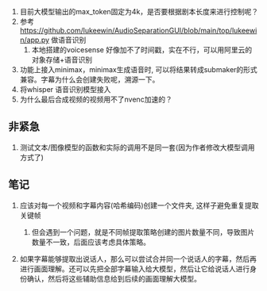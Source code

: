 1. 目前大模型输出的max_token固定为4k，是否要根据剧本长度来进行控制呢？
2. 参考 https://github.com/lukeewin/AudioSeparationGUI/blob/main/top/lukeewin/app.py 做语音识别
    1. 本地搭建的voicesense 好像加不了时间戳，实在不行，可以用阿里云的对象存储+语音识别
2. 功能上接入minimax，minimax生成语音时, 可以将结果转成submaker的形式兼容。字幕为什么会创建失败呢，溯源一下。
3. 将whisper 语音识别模型接入
4. 为什么最后合成视频的视频用不了nvenc加速的？




## 非紧急
1. 测试文本/图像模型的函数和实际的调用不是同一套(因为作者修改大模型调用方式了)



## 笔记
1. 应该对每一个视频和字幕内容(哈希编码)创建一个文件夹, 这样子避免重复提取关键帧
    1. 但会遇到一个问题，就是不同帧提取策略创建的图片数量不同，导致图片数量不一致，后面应该考虑具体策略。

2. 如果字幕能够提取出说话人，那么可以尝试合并同一个说话人的字幕，然后再进行画面理解。还可以先把全部字幕输入给大模型，然后让它给说话人进行身份确认，然后将这些辅助信息给到后续的画面理解大模型。